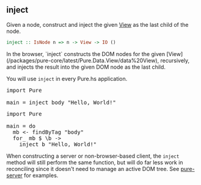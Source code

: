 ## inject

Given a node, construct and inject the given [View](/packages/pure-core/latest/Pure.Data.View/data%20View) as the last child of the node.

```haskell
inject :: IsNode n => n -> View -> IO ()
```

<div class="hide">
In the browser, `inject` constructs the DOM nodes for the given [View](/packages/pure-core/latest/Pure.Data.View/data%20View), recursively, and injects the result into the given DOM node as the last child.

You will use `inject` in every Pure.hs application.

<pre data-try>
import Pure

main = inject body "Hello, World!"
</pre>

<pre data-try>
import Pure

main = do
  mb <- findByTag "body"
  for_ mb $ \b ->
    inject b "Hello, World!"
</pre>

When constructing a server or non-browser-based client, the `inject` method will still perform the same function, but will do far less work in reconciling since it doesn't need to manage an active DOM tree. See [pure-server](/packages/pure-server/latest) for examples.
</div>
